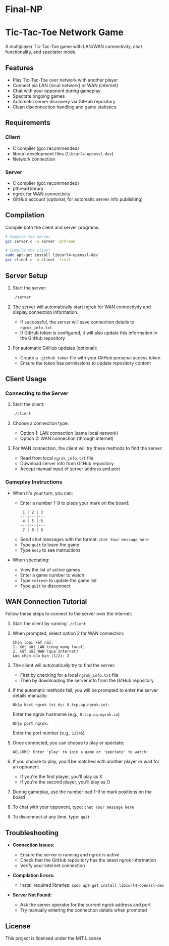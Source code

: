 # Final-NP
# Tic-Tac-Toe Network Game

A multiplayer Tic-Tac-Toe game with LAN/WAN connectivity, chat functionality, and spectator mode.

## Features

- Play Tic-Tac-Toe over network with another player
- Connect via LAN (local network) or WAN (internet)
- Chat with your opponent during gameplay
- Spectate ongoing games
- Automatic server discovery via GitHub repository
- Clean disconnection handling and game statistics

## Requirements

### Client
- C compiler (gcc recommended)
- libcurl development files (`libcurl4-openssl-dev`)
- Network connection

### Server
- C compiler (gcc recommended)
- pthread library
- ngrok for WAN connectivity
- GitHub account (optional, for automatic server info publishing)

## Compilation

Compile both the client and server programs:

```bash
# Compile the server
gcc server.c -o server -pthread

# Compile the client
sudo apt-get install libcurl4-openssl-dev
gcc client.c -o client -lcurl
```

## Server Setup

1. Start the server:
   ```bash
   ./server
   ```

2. The server will automatically start ngrok for WAN connectivity and display connection information.
   - If successful, the server will save connection details to `ngrok_info.txt`
   - If GitHub token is configured, it will also update this information in the GitHub repository

3. For automatic GitHub updates (optional):
   - Create a `.github_token` file with your GitHub personal access token
   - Ensure the token has permissions to update repository content

## Client Usage

### Connecting to the Server

1. Start the client:
   ```bash
   ./client
   ```

2. Choose a connection type:
   - Option 1: LAN connection (same local network)
   - Option 2: WAN connection (through internet)

3. For WAN connection, the client will try these methods to find the server:
   - Read from local `ngrok_info.txt` file
   - Download server info from GitHub repository
   - Accept manual input of server address and port

### Gameplay Instructions

- When it's your turn, you can:
  - Enter a number 1-9 to place your mark on the board:
    ```
     1 | 2 | 3 
    ---|---|---
     4 | 5 | 6 
    ---|---|---
     7 | 8 | 9 
    ```
  - Send chat messages with the format: `chat Your message here`
  - Type `quit` to leave the game
  - Type `help` to see instructions

- When spectating:
  - View the list of active games
  - Enter a game number to watch
  - Type `refresh` to update the game list
  - Type `quit` to disconnect

## WAN Connection Tutorial

Follow these steps to connect to the server over the internet:

1. Start the client by running `./client`

2. When prompted, select option 2 for WAN connection:
   ```
   Chọn loại kết nối:
   1. Kết nối LAN (cùng mạng local)
   2. Kết nối WAN (qua Internet)
   Lựa chọn của bạn (1/2): 2
   ```

3. The client will automatically try to find the server:
   - First by checking for a local `ngrok_info.txt` file
   - Then by downloading the server info from the GitHub repository

4. If the automatic methods fail, you will be prompted to enter the server details manually:
   ```
   Nhập host ngrok (ví dụ: 0.tcp.ap.ngrok.io): 
   ```
   Enter the ngrok hostname (e.g., `0.tcp.ap.ngrok.io`)
   
   ```
   Nhập port ngrok: 
   ```
   Enter the port number (e.g., `12345`)

5. Once connected, you can choose to play or spectate:
   ```
   WELCOME: Enter 'play' to join a game or 'spectate' to watch:
   ```

6. If you choose to play, you'll be matched with another player or wait for an opponent
   - If you're the first player, you'll play as X
   - If you're the second player, you'll play as O

7. During gameplay, use the number pad 1-9 to mark positions on the board

8. To chat with your opponent, type: `chat Your message here`

9. To disconnect at any time, type: `quit`

## Troubleshooting

- **Connection Issues:** 
  - Ensure the server is running and ngrok is active
  - Check that the GitHub repository has the latest ngrok information
  - Verify your internet connection

- **Compilation Errors:**
  - Install required libraries: `sudo apt-get install libcurl4-openssl-dev`

- **Server Not Found:**
  - Ask the server operator for the current ngrok address and port
  - Try manually entering the connection details when prompted

## License

This project is licensed under the MIT License

